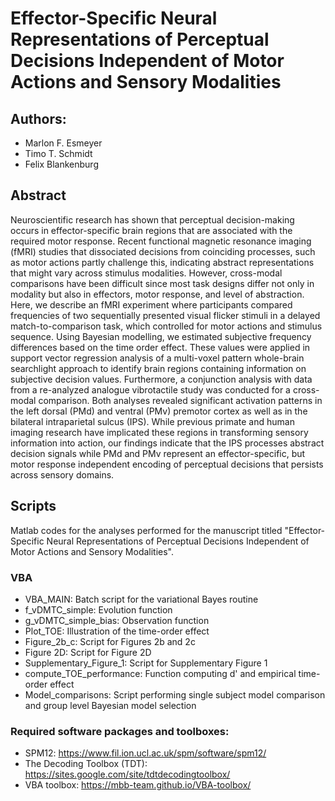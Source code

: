 # Effector-Specific Neural Representations of Perceptual Decisions Independent of Motor Actions and Sensory Modalities

## Authors: 
- Marlon F. Esmeyer 
- Timo T. Schmidt
- Felix Blankenburg

## Abstract 
Neuroscientific research has shown that perceptual decision-making occurs in effector-specific brain regions that are associated with the required motor response. Recent functional magnetic resonance imaging (fMRI) studies that dissociated decisions from coinciding processes, such as motor actions partly challenge this, indicating abstract representations that might vary across stimulus modalities. However, cross-modal comparisons have been difficult since most task designs differ not only in modality but also in effectors, motor response, and level of abstraction. Here, we describe an fMRI experiment where participants compared frequencies of two sequentially presented visual flicker stimuli in a delayed match-to-comparison task, which controlled for motor actions and stimulus sequence. Using Bayesian modelling, we estimated subjective frequency differences based on the time order effect. These values were applied in support vector regression analysis of a multi-voxel pattern whole-brain searchlight approach to identify brain regions containing information on subjective decision values. Furthermore, a conjunction analysis with data from a re-analyzed analogue vibrotactile study was conducted for a cross-modal comparison. Both analyses revealed significant activation patterns in the left dorsal (PMd) and ventral (PMv) premotor cortex as well as in the bilateral intraparietal sulcus (IPS). While previous primate and human imaging research have implicated these regions in transforming sensory information into action, our findings indicate that the IPS processes abstract decision signals while PMd and PMv represent an effector-specific, but motor response independent encoding of perceptual decisions that persists across sensory domains.

## Scripts
Matlab codes for the analyses performed for the manuscript titled "Effector-Specific Neural Representations of Perceptual Decisions Independent of Motor Actions and Sensory Modalities".

### VBA
- VBA_MAIN: Batch script for the variational Bayes routine
- f_vDMTC_simple: Evolution function
- g_vDMTC_simple_bias: Observation function
- Plot_TOE: Illustration of the time-order effect
- Figure_2b_c: Script for Figures 2b and 2c
- Figure 2D: Script for Figure 2D
- Supplementary_Figure_1: Script for Supplementary Figure 1
- compute_TOE_performance: Function computing d' and empirical time-order effect
- Model_comparisons: Script performing single subject model comparison and group level Bayesian model selection

### Required software packages and toolboxes: 
- SPM12: https://www.fil.ion.ucl.ac.uk/spm/software/spm12/
- The Decoding Toolbox (TDT): https://sites.google.com/site/tdtdecodingtoolbox/
- VBA toolbox: https://mbb-team.github.io/VBA-toolbox/
